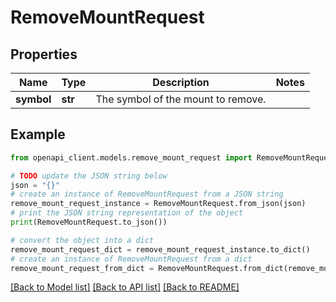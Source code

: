 # RemoveMountRequest


## Properties

Name | Type | Description | Notes
------------ | ------------- | ------------- | -------------
**symbol** | **str** | The symbol of the mount to remove. | 

## Example

```python
from openapi_client.models.remove_mount_request import RemoveMountRequest

# TODO update the JSON string below
json = "{}"
# create an instance of RemoveMountRequest from a JSON string
remove_mount_request_instance = RemoveMountRequest.from_json(json)
# print the JSON string representation of the object
print(RemoveMountRequest.to_json())

# convert the object into a dict
remove_mount_request_dict = remove_mount_request_instance.to_dict()
# create an instance of RemoveMountRequest from a dict
remove_mount_request_from_dict = RemoveMountRequest.from_dict(remove_mount_request_dict)
```
[[Back to Model list]](../README.md#documentation-for-models) [[Back to API list]](../README.md#documentation-for-api-endpoints) [[Back to README]](../README.md)


